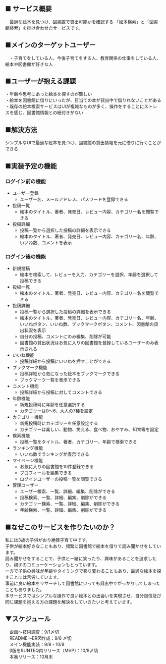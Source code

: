   ## ■ サービス概要
　最適な絵本を見つけ、図書館で貸出可能かを確認する
「絵本検索」と「図書館検索」を掛け合わせたサービスです。
  ## ■メインのターゲットユーザー
　・子育てをしている人、今後子育てをする人、教育関係の仕事をしている人、絵本や図書館が好きな人
  ## ■ユーザーが抱える課題
  ・年齢や思考にあった絵本を探すのが難しい  
  ・絵本を図書館に借りにいったが、目当ての本が貸出中で借りれないことがある  
  ・既存の絵本検索サービスはUIが複雑なものが多く、操作をすることにストレスを感じ、図書館情報との紐付きがない  
  ## ■解決方法
  シンプルなUIで最適な絵本を見つけ、図書館の貸出情報を元に借りに行くことができる　
  ## ■実装予定の機能
  ### ログイン前の機能
- ユーザー登録  
  - ユーザー名、メールアドレス、パスワードを登録できる  
- 投稿一覧  
  - 絵本のタイトル、著者、発売日、レビュー内容、カテゴリー名を閲覧できる
- 投稿詳細  
  - 投稿一覧から選択した投稿の詳細を表示できる  
  - 絵本のタイトル、著者、発売日、レビュー内容、カテゴリー名、年齢、いいね数、コメントを表示
### ログイン後の機能
- 新規投稿  
  - 絵本を検索して、レビューを入力、カテゴリーを選択、年齢を選択して投稿できる  
- 投稿一覧  
  - 絵本のタイトル、著者、発売日、レビュー内容、カテゴリー名を閲覧できる  
- 投稿詳細  
  - 投稿一覧から選択した投稿の詳細を表示できる  
  - 絵本のタイトル、著者、発売日、レビュー内容、カテゴリー名、年齢、いいねボタン、いいね数、ブックマークボタン、コメント、図書館の貸出状況を表示  
  - 自分の投稿、コメントにのみ編集、削除が可能  
  - 図書館の貸出状況はお気に入りの図書館を登録しているユーザーのみ表示される  
- いいね機能  
  - 投稿詳細から投稿にいいねを押すことができる  
- ブックマーク機能  
  - 投稿詳細から気になった絵本をブックマークできる  
  - ブックマーク一覧を表示できる  
- コメント機能  
  - 投稿詳細から投稿に対してコメントできる  
- 年齢機能  
  - 新規投稿時に年齢を任意選択する  
  - カテゴリーは0〜6、大人の7種を設定  
- カテゴリー機能  
  - 新規投稿時にカテゴリーを任意設定する  
  - カテゴリーは楽しい、動物、笑える、食べ物、おやすみ、知育等を設定  
- 検索機能  
  - 投稿一覧をタイトル、著者、カテゴリー、年齢で検索できる  
- ランキング機能  
  - いいね数でランキングが表示できる   
- マイページ機能  
  - お気に入りの図書館を10件登録できる  
  - プロフィールを編集できる  
  - ログインユーザーの投稿一覧を閲覧できる  
- 管理ユーザー   
  - ユーザー検索、一覧、詳細、編集、削除ができる  
  - 投稿検索、一覧、詳細、編集、削除ができる  
  - カテゴリー検索、一覧、詳細、編集、削除ができる  
  - 年齢検索、一覧、詳細、編集、削除ができる
## ■なぜこのサービスを作りたいのか？
私には3歳の子供がおり絶賛子育て中です。  
子供が絵本好きなこともあり、頻繁に図書館で絵本を借りて読み聞かせをしています。  
読み聞かせをすることで、子供と一緒に笑ったり、興味があることを追求したり、親子のコミューケーションもとっています。  
一方で子供の興味が年齢やタイミングで移り変わることもあり、最適な絵本を探すことには苦労しています。  
事前に良い絵本をリサーチして図書館にいっても貸出中でがっかりしてしまったこともありました。  
本サービスではシンプルな操作で良い絵本との出会いを実現させ、自分自信及び  
同じ課題を抱える方の課題を解決をしていきたいと考えています。  

  ## ▼スケジュール
　企画〜技術調査：9/1〆切  
　README〜ER図作成：9/8 〆切  
　メイン機能実装：9/8 - 10/8  
　β版をRUNTEQ内リリース（MVP）：10/8〆切  
　本番リリース：10月末  